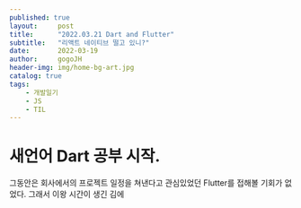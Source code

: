 ```yaml
---
published: true
layout:     post
title:      "2022.03.21 Dart and Flutter"
subtitle:   "리액트 네이티브 떨고 있니?"
date:       2022-03-19
author:     gogoJH
header-img: img/home-bg-art.jpg
catalog: true
tags:
    - 개발일기
    - JS
    - TIL
---
```

# 새언어 Dart 공부 시작.

그동안은 회사에서의 프로젝트 일정을 쳐낸다고
관심있었던 Flutter를 접해볼 기회가 없었다.
그래서 이왕 시간이 생긴 김에 
<!--stackedit_data:
eyJoaXN0b3J5IjpbNjU0NjI1MDY0XX0=
-->